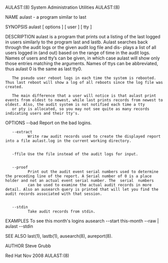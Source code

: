 AULAST:(8)                                                                             System Administration Utilities                                                                             AULAST:(8)



NAME
       aulast - a program similar to last

SYNOPSIS
       aulast [ options ] [ user ] [ tty ]


DESCRIPTION
       aulast  is  a  program that prints out a listing of the last logged in users similarly to the program last and lastb. Aulast searches back through the audit logs or the given audit log file and dis-
       plays a list of all users logged in (and out) based on the range of time in the audit logs. Names of users and tty’s can be given, in which case aulast will show  only  those  entries  matching  the
       arguments. Names of ttys can be abbreviated, thus aulast 0 is the same as last tty0.

       The pseudo user reboot logs in each time the system is rebooted. Thus last reboot will show a log of all reboots since the log file was created.

       The main difference that a user will notice is that aulast print events from oldest to newest, while last prints records from newest to oldest. Also, the audit system is not notified each time a tty
       or pty is allocated, so you may not see quite as many records indicating users and their tty's.


OPTIONS
       --bad  Report on the bad logins.


       --extract
              Write raw audit records used to create the displayed report into a file aulast.log in the current working directory.


       -ffile Use the file instead of the audit logs for input.


       --proof
              Print out the audit event serial numbers used to determine the preceding line of the report. A Serial number of 0 is a place holder and not an actual event serial number. The  serial  numbers
              can be used to examine the actual audit records in more detail. Also an ausearch query is printed that will let you find the audit records associated with that session.


       --stdin
              Take audit records from stdin.


EXAMPLES
       To see this month's logins
       ausearch --start this-month --raw | aulast --stdin


SEE ALSO
       last(1), lastb(1), ausearch(8), aureport(8).


AUTHOR
       Steve Grubb



Red Hat                                                                                            Nov 2008                                                                                        AULAST:(8)
